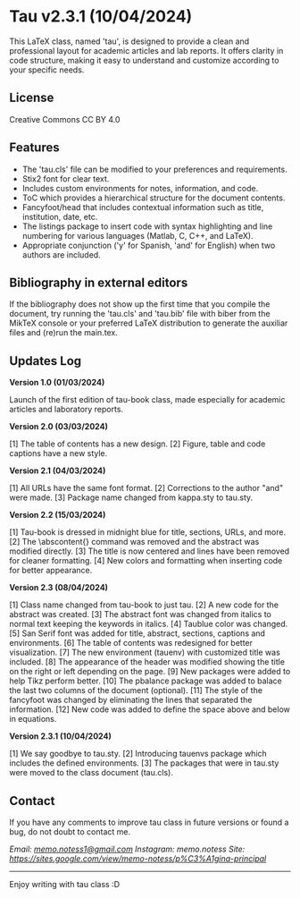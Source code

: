 # Tau v2.3.1 (10/04/2024)

This LaTeX class, named 'tau', is designed to provide a clean and professional layout for academic articles and lab reports. It offers clarity in code structure, making it easy to understand and customize according to your specific needs.

## License

Creative Commons CC BY 4.0

## Features

* The 'tau.cls' file can be modified to your preferences and requirements.
* Stix2 font for clear text.
* Includes custom environments for notes, information, and code.
* ToC which provides a hierarchical structure for the document contents.
* Fancyfoot/head that includes contextual information such as title, institution, date, etc.
* The listings package to insert code with syntax highlighting and line numbering for various languages (Matlab, C, C++, and LaTeX).
* Appropriate conjunction ('y' for Spanish, 'and' for English) when two authors are included.

## Bibliography in external editors

If the bibliography does not show up the first time that you compile the document, try running the 'tau.cls' and 'tau.bib' file with biber from the MikTeX console or your preferred LaTeX distribution to generate the auxiliar files and (re)run the main.tex.

## Updates Log

**Version 1.0 (01/03/2024)**

Launch of the first edition of tau-book class, made especially for academic articles and laboratory reports. 

**Version 2.0 (03/03/2024)** 

[1] The table of contents has a new design.
[2] Figure, table and code captions have a new style.

**Version 2.1 (04/03/2024)** 

[1] All URLs have the same font format.
[2] Corrections to the author "and" were made.
[3] Package name changed from kappa.sty to tau.sty.

**Version 2.2 (15/03/2024)** 

[1] Tau-book is dressed in midnight blue for title, sections, URLs, and more.
[2] The \abscontent{} command was removed and the abstract was modified directly.
[3] The title is now centered and lines have been removed for cleaner formatting.
[4] New colors and formatting when inserting code for better appearance.

**Version 2.3 (08/04/2024)** 

[1] Class name changed from tau-book to just tau. 
[2] A new code for the abstract was created.
[3] The abstract font was changed from italics to normal text keeping the keywords in italics.
[4] Taublue color was changed.
[5] San Serif font was added for title, abstract, sections, captions and environments.
[6] The table of contents was redesigned for better visualization.
[7] The new environment (tauenv) with customized title was included.
[8] The appearance of the header was modified showing the title on the right or left depending on the page.
[9] New packages were added to help Tikz perform better.
[10] The pbalance package was added to balace the last two columns of the document (optional).
[11] The style of the fancyfoot was changed by eliminating the lines that separated the information.
[12] New code was added to define the space above and below in equations. 

**Version 2.3.1 (10/04/2024)** 

[1] We say goodbye to tau.sty.
[2] Introducing tauenvs package which includes the defined environments.
[3] The packages that were in tau.sty were moved to the class document (tau.cls).

## Contact

If you have any comments to improve tau class in future versions or found a bug, do not doubt to contact me.

*Email: memo.notess1@gmail.com*
*Instagram: memo.notess*
*Site: https://sites.google.com/view/memo-notess/p%C3%A1gina-principal*

-------
Enjoy writing with tau class :D